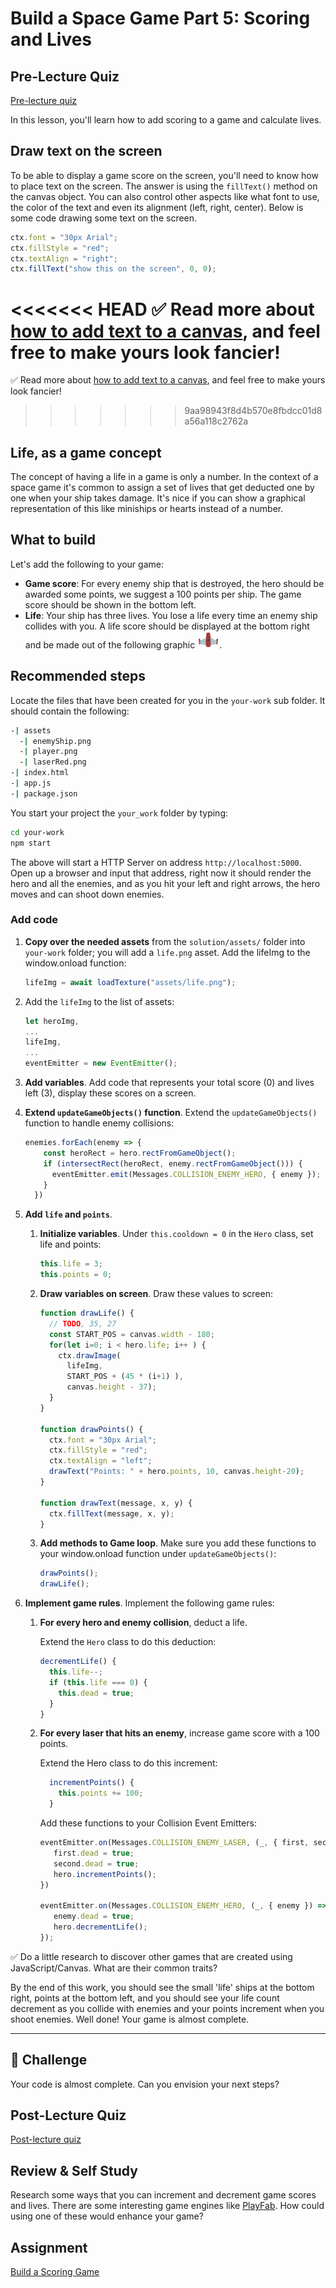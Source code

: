 # Build a Space Game Part 5: Scoring and Lives

## Pre-Lecture Quiz

[Pre-lecture quiz](https://nice-beach-0fe9e9d0f.azurestaticapps.net/quiz/37)

In this lesson, you'll learn how to add scoring to a game and calculate lives.

## Draw text on the screen

To be able to display a game score on the screen, you'll need to know how to place text on the screen. The answer is using the `fillText()` method on the canvas object. You can also control other aspects like what font to use, the color of the text and even its alignment (left, right, center). Below is some code drawing some text on the screen.

```javascript
ctx.font = "30px Arial";
ctx.fillStyle = "red";
ctx.textAlign = "right";
ctx.fillText("show this on the screen", 0, 0);
```

<<<<<<< HEAD
✅ Read more about [how to add text to a canvas](https://developer.mozilla.org/en-US/docs/Web/API/Canvas_API/Tutorial/Drawing_text), and feel free to make yours look fancier!
=======
✅ Read more about [how to add text to a canvas](https://developer.mozilla.org/docs/Web/API/Canvas_API/Tutorial/Drawing_text), and feel free to make yours look fancier!
>>>>>>> 9aa98943f8d4b570e8fbdcc01d8a56a118c2762a

## Life, as a game concept

The concept of having a life in a game is only a number. In the context of a space game it's common to assign a set of lives that get deducted one by one when your ship takes damage. It's nice if you can show a graphical representation of this like miniships or hearts instead of a number.

## What to build

Let's add the following to your game:

- **Game score**: For every enemy ship that is destroyed, the hero should be awarded some points, we suggest a 100 points per ship. The game score should be shown in the bottom left.
- **Life**: Your ship has three lives. You lose a life every time an enemy ship collides with you. A life score should be displayed at the bottom right and be made out of the following graphic ![life image](solution/assets/life.png).

## Recommended steps

Locate the files that have been created for you in the `your-work` sub folder. It should contain the following:

```bash
-| assets
  -| enemyShip.png
  -| player.png
  -| laserRed.png
-| index.html
-| app.js
-| package.json
```

You start your project the `your_work` folder by typing:

```bash
cd your-work
npm start
```

The above will start a HTTP Server on address `http://localhost:5000`. Open up a browser and input that address, right now it should render the hero and all the enemies, and as you hit your left and right arrows, the hero moves and can shoot down enemies.

### Add code

1. **Copy over the needed assets** from the `solution/assets/` folder into `your-work` folder; you will add a `life.png` asset. Add the lifeImg to the window.onload function: 

    ```javascript
    lifeImg = await loadTexture("assets/life.png");
    ```

1. Add the `lifeImg` to the list of assets:

    ```javascript
    let heroImg,
    ...
    lifeImg,
    ...
    eventEmitter = new EventEmitter();
    ```
  
2. **Add variables**. Add code that represents your total score (0) and lives left (3), display these scores on a screen.

3. **Extend `updateGameObjects()` function**. Extend the `updateGameObjects()` function to handle enemy collisions:

    ```javascript
    enemies.forEach(enemy => {
        const heroRect = hero.rectFromGameObject();
        if (intersectRect(heroRect, enemy.rectFromGameObject())) {
          eventEmitter.emit(Messages.COLLISION_ENEMY_HERO, { enemy });
        }
      })
    ```

4. **Add `life` and `points`**. 
   1. **Initialize variables**. Under `this.cooldown = 0` in the `Hero` class, set life and points:

        ```javascript
        this.life = 3;
        this.points = 0;
        ```

   1. **Draw variables on screen**. Draw these values to screen:

        ```javascript
        function drawLife() {
          // TODO, 35, 27
          const START_POS = canvas.width - 180;
          for(let i=0; i < hero.life; i++ ) {
            ctx.drawImage(
              lifeImg, 
              START_POS + (45 * (i+1) ), 
              canvas.height - 37);
          }
        }
        
        function drawPoints() {
          ctx.font = "30px Arial";
          ctx.fillStyle = "red";
          ctx.textAlign = "left";
          drawText("Points: " + hero.points, 10, canvas.height-20);
        }
        
        function drawText(message, x, y) {
          ctx.fillText(message, x, y);
        }

        ```

   1. **Add methods to Game loop**. Make sure you add these functions to your window.onload function under `updateGameObjects()`:

        ```javascript
        drawPoints();
        drawLife();
        ```

1. **Implement game rules**. Implement the following game rules:

   1. **For every hero and enemy collision**, deduct a life.
   
      Extend the `Hero` class to do this deduction:

        ```javascript
        decrementLife() {
          this.life--;
          if (this.life === 0) {
            this.dead = true;
          }
        }
        ```

   2. **For every laser that hits an enemy**, increase game score with a 100 points.

      Extend the Hero class to do this increment:
    
        ```javascript
          incrementPoints() {
            this.points += 100;
          }
        ```

        Add these functions to your Collision Event Emitters:

        ```javascript
        eventEmitter.on(Messages.COLLISION_ENEMY_LASER, (_, { first, second }) => {
           first.dead = true;
           second.dead = true;
           hero.incrementPoints();
        })

        eventEmitter.on(Messages.COLLISION_ENEMY_HERO, (_, { enemy }) => {
           enemy.dead = true;
           hero.decrementLife();
        });
        ```

✅ Do a little research to discover other games that are created using JavaScript/Canvas. What are their common traits?

By the end of this work, you should see the small 'life' ships at the bottom right, points at the bottom left, and you should see your life count decrement as you collide with enemies and your points increment when you shoot enemies. Well done! Your game is almost complete.

---

## 🚀 Challenge

Your code is almost complete. Can you envision your next steps?

## Post-Lecture Quiz

[Post-lecture quiz](https://nice-beach-0fe9e9d0f.azurestaticapps.net/quiz/38)

## Review & Self Study

Research some ways that you can increment and decrement game scores and lives. There are some interesting game engines like [PlayFab](https://playfab.com). How could using one of these would enhance your game?

## Assignment

[Build a Scoring Game](assignment.md)
